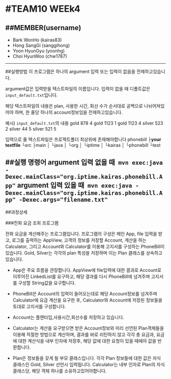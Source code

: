 #TEAM10 WEEk4
===========================================
##MEMBER(username)
--------------------------------------
* Bark WonHo		(kairas83)
* Hong SangGi		(sanggihong)
* Yoon HyunGyu		(yoonhg)
* Choi HyunWoo		(chw1787)
--------------------------------------------

##실행방법
이 프로그램은 하나의 argument 입력 또는 입력이 없음을 전제하고있습니다.

argument값은 입력받을 텍스트파일의 이름입니다.
입력이 없을 때 디폴트값은 ```input_default.txt```입니다.

해당 텍스트파일의 내용은 plan, 사용한 시간, 회선 수가 순서대로 공백으로 나뉘어져있어야 하며,
한 줄당 하나의 account정보임을 전제하고있습니다.

예시) ```input_default.txt```의 내용
gold 878 4
gold 1123 1
gold 1123 4
silver 523 2
silver 44 5
silver 521 5

입력으로 줄 텍스트파일은 프로젝트폴더 최상위에 존재해야합니다
phonebill
	├**your textfile**
	└src
	  ├main
	  │  └java
	  │		└org
	  │		  └iptime
	  │			  └kairas
	  │				  └phonebill
	  └test
	  
##실행 명령어
argument 입력 없을 때``` mvn exec:java -Dexec.mainClass="org.iptime.kairas.phonebill.App"``` 
argument 입력 있을 때``` mvn exec:java -Dexec.mainClass="org.iptime.kairas.phonebill.App" -Dexec.args="filename.txt"```
----------------------------------------------
##과정상세

###전화 요금 조회 프로그램

전화 요금을 계산해주는 프로그램입니다. 
프로그램의 구성은 메인   App, file 입력을 받고, 로그를 출력하는 AppView, 고객의 정보를 저장할  Account, 계산을 하는 Calculator,
그리고 Account와 Calculator를 이용해 고지서를 구성하는 PhoneBill이 있습니다.
Gold, Silver는 각각의 plan 특성을 저장하며 이는 Plan 클래스를 상속하고 있습니다.

* App은 주요 흐름을 관장합니다.
AppView에 file입력에 대한 결과로 Account로 이루어진 LinkedList를 요구하고, 해당 결과를 다시 PhoneBill에 넘겨주며 고지서를 구성할 String값을 요구합니다.

* PhoneBill은 Account의 입력이 들어오는대로 해당 Account정보를 넘겨주며 Calculator에 요금 계산을 요구한 후,
Calculator와 Account에 저장된 정보들을 토대로 고지서를 구성합니다.

* Account는 플랜타입,사용시간,회선수를 저장하고 있습니다.

* Calculator는 계산을 요구받으면 받은 Account정보와 미리 선언된 Plan객체들을 이용해 적절한 방법으로 계산하며, 결과를 바로 리턴하지 않고 각각 총 요금과, 요금에 대한 계산식을 내부 인자에 저장후, 해당 값에 대한 요청이 있을 때에야 값을 반환합니다.

* Plan은 정보들을 갖게 될 부모 클래스입니다.
각각 Plan 정보들에 대한 값은 자식 클래스인 Gold, Silver 선언시 입력됩니다.
Calculator는 내부 인자로 Plan의 자식 클래스당, 해당 객체 하나를 소유하고있어야합니다. 